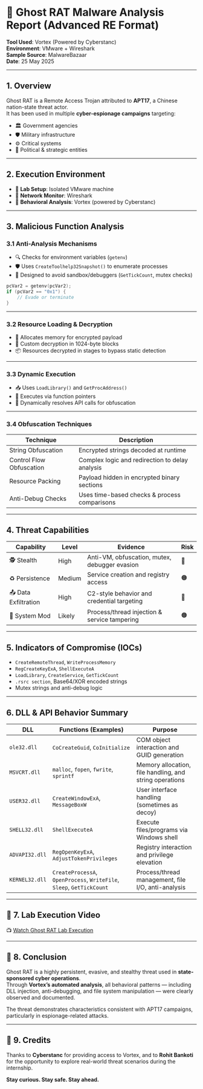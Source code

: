 # 👻 Ghost RAT Malware Analysis Report (Advanced RE Format)

**Tool Used**: Vortex (Powered by Cyberstanc)  
**Environment**: VMware + Wireshark  
**Sample Source**: MalwareBazaar  
**Date**: 25 May 2025

---

## 1. Overview

Ghost RAT is a Remote Access Trojan attributed to **APT17**, a Chinese nation-state threat actor.  
It has been used in multiple **cyber-espionage campaigns** targeting:

- 🏛️ Government agencies  
- 🛡️ Military infrastructure  
- ⚙️ Critical systems  
- 🧠 Political & strategic entities

---

## 2. Execution Environment

- 🔬 **Lab Setup**: Isolated VMware machine  
- 📡 **Network Monitor**: Wireshark  
- 🧪 **Behavioral Analysis**: Vortex (powered by Cyberstanc)

---

## 3. Malicious Function Analysis

### 3.1 Anti-Analysis Mechanisms

- 🔍 Checks for environment variables (`getenv`)  
- 🛡️ Uses `CreateToolhelp32Snapshot()` to enumerate processes  
- 🧩 Designed to avoid sandbox/debuggers (`GetTickCount`, mutex checks)

```c
pcVar2 = getenv(pcVar2);
if (pcVar2 == "0x1") {
    // Evade or terminate
}
```

---

### 3.2 Resource Loading & Decryption

- 🔐 Allocates memory for encrypted payload  
- 🧩 Custom decryption in 1024-byte blocks  
- 📦 Resources decrypted in stages to bypass static detection

---

### 3.3 Dynamic Execution

- 📥 Uses `LoadLibrary()` and `GetProcAddress()`  
- 🎯 Executes via function pointers  
- 🔄 Dynamically resolves API calls for obfuscation

---

### 3.4 Obfuscation Techniques

| Technique                 | Description                                             |
|--------------------------|---------------------------------------------------------|
| String Obfuscation       | Encrypted strings decoded at runtime                    |
| Control Flow Obfuscation | Complex logic and redirection to delay analysis         |
| Resource Packing          | Payload hidden in encrypted binary sections            |
| Anti-Debug Checks         | Uses time-based checks & process comparisons           |

---

## 4. Threat Capabilities

| Capability           | Level   | Evidence                                      | Risk |
|----------------------|---------|-----------------------------------------------|------|
| 🕵️ Stealth          | High    | Anti-VM, obfuscation, mutex, debugger evasion | 🔴   |
| ♻️ Persistence       | Medium  | Service creation and registry access          | 🟠   |
| 📤 Data Exfiltration | High    | C2-style behavior and credential targeting    | 🔴   |
| 🔧 System Mod        | Likely  | Process/thread injection & service tampering  | 🟠   |

---

## 5. Indicators of Compromise (IOCs)

- `CreateRemoteThread`, `WriteProcessMemory`  
- `RegCreateKeyExA`, `ShellExecuteA`  
- `LoadLibrary`, `CreateService`, `GetTickCount`  
- `.rsrc section`, Base64/XOR encoded strings  
- Mutex strings and anti-debug logic

---

## 6. DLL & API Behavior Summary

| **DLL**        | **Functions (Examples)**                                               | **Purpose**                                                                 |
|----------------|------------------------------------------------------------------------|------------------------------------------------------------------------------|
| `ole32.dll`    | `CoCreateGuid`, `CoInitialize`                                         | COM object interaction and GUID generation                                 |
| `MSVCRT.dll`   | `malloc`, `fopen`, `fwrite`, `sprintf`                                 | Memory allocation, file handling, and string operations                    |
| `USER32.dll`   | `CreateWindowExA`, `MessageBoxW`                                       | User interface handling (sometimes as decoy)                               |
| `SHELL32.dll`  | `ShellExecuteA`                                                        | Execute files/programs via Windows shell                                   |
| `ADVAPI32.dll` | `RegOpenKeyExA`, `AdjustTokenPrivileges`                               | Registry interaction and privilege elevation                               |
| `KERNEL32.dll` | `CreateProcessA`, `OpenProcess`, `WriteFile`, `Sleep`, `GetTickCount`  | Process/thread management, file I/O, anti-analysis                         |

---

## 🎥 7. Lab Execution Video

📺 [Watch Ghost RAT Lab Execution](https://drive.google.com/file/d/1w2KuczLkKZIVF_t1WKmg0caVo24IfAeN/view?usp=drive_link)

---

## 🎯 8. Conclusion

Ghost RAT is a highly persistent, evasive, and stealthy threat used in **state-sponsored cyber operations**.  
Through **Vortex’s automated analysis**, all behavioral patterns — including DLL injection, anti-debugging, and file system manipulation — were clearly observed and documented.

The threat demonstrates characteristics consistent with APT17 campaigns, particularly in espionage-related attacks.

---

## 🙏 9. Credits

Thanks to **Cyberstanc** for providing access to Vortex, and to **Rohit Bankoti** for the opportunity to explore real-world threat scenarios during the internship.

**Stay curious. Stay safe. Stay ahead.**



